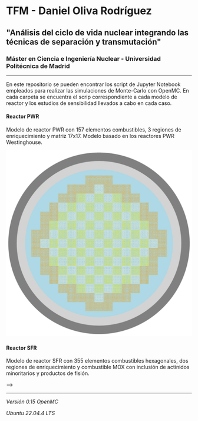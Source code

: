 # TFM - Daniel Oliva Rodríguez
## "Análisis del ciclo de vida nuclear integrando las técnicas de separación y transmutación"
### Máster en Ciencia e Ingeniería Nuclear - Universidad Politécnica de Madrid

------

En este repositorio se pueden encontrar los script de Jupyter Notebook empleados para realizar las simulaciones de Monte-Carlo con OpenMC. En cada carpeta se encuentra el scrip correspondiente a cada modelo de reactor y los estudios de sensibilidad llevados a cabo en cada caso.

#### Reactor PWR
Modelo de reactor PWR con 157 elementos combustibles, 3 regiones de enriquecimiento y matriz 17x17. Modelo basado en los reactores PWR Westinghouse.

<p algin="center">
    <img src="https://github.com/DanielOlivaRodriguez/TFM-IngenieriaNuclear/blob/main/Reactor_PWR/pwr_core.jpg">
</p>

#### Reactor SFR
Modelo de reactor SFR con 355 elementos combustibles hexagonales, dos regiones de enriquecimiento y combustible MOX con inclusión de actínidos minoritarios y productos de fisión. 

<!-- <p algin="center">
    <img src="https://github.com/DanielOlivaRodriguez/TFG-Daniel-Oliva/blob/main/Im%C3%A1genes/pcb%20pistas.png">
</p> --> -->

------

*Versión 0.15 OpenMC*

*Ubuntu 22.04.4 LTS*